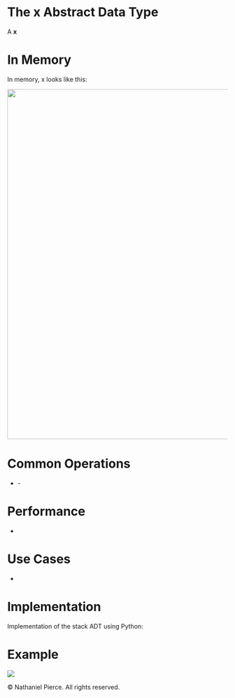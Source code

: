 
<h1>The x Abstract Data Type</h1>

<p>A <strong>x</strong></p>

<h1>In Memory</h1>

<p>In memory, x looks like this:</p>
<img src="" width="800">

<h1>Common Operations</h1>

<ul>
  <li><strong></strong> - 
</ul>

<h1>Performance</h1>

<ul>
  <li><strong></strong>
</ul>

<h1>Use Cases</h1>

<ul>
  <li>
</ul>

<h1>Implementation</h1>

<p>Implementation of the stack ADT using Python:</p>

<h1>Example</h1>

![](gif/x.gif)

<p>&copy; Nathaniel Pierce. All rights reserved.</p>

